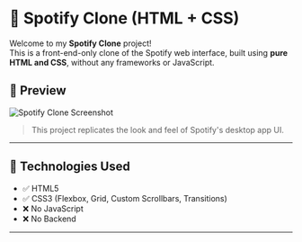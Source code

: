 # 🎵 Spotify Clone (HTML + CSS)

Welcome to my **Spotify Clone** project!  
This is a front-end-only clone of the Spotify web interface, built using **pure HTML and CSS**, without any frameworks or JavaScript.

## 📸 Preview

![Spotify Clone Screenshot](./b7e8c6aa-f8e1-4a23-8139-16d4964223fd.png)

> This project replicates the look and feel of Spotify's desktop app UI.

---

## 🔧 Technologies Used

- ✅ HTML5
- ✅ CSS3 (Flexbox, Grid, Custom Scrollbars, Transitions)
- ❌ No JavaScript
- ❌ No Backend

---
